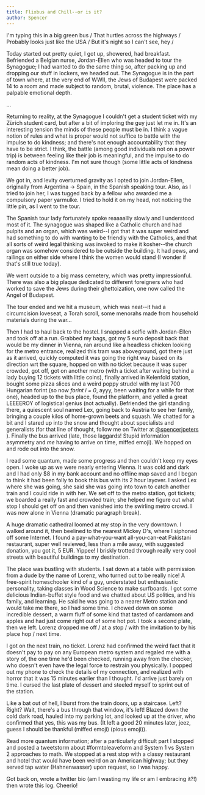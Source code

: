```yaml
---
title: Flixbus and Chill--or is it?
author: Spencer
---
```


I'm typing this in a big green bus /
That hurtles across the highways /
Probably looks just like the USA /
But it's night so I can't see, hey /

Today started out pretty quiet, I got up, showered, had breakfast. Befriended a Belgian nurse, Jordan-Ellen who was headed to tour the Synagogue; I had wanted to do the same thing so, after packing up and dropping our stuff in lockers, we headed out. The Synagogue is in the part of town where, at the very end of WWII, the Jews of Budapest were packed 14 to a room and made subject to random, brutal, violence. The place has a palpable emotional depth.

...

Returning to reality, at the Synagogue I couldn't get a student ticket with my Zürich student card, but after a bit of imploring the guy just let me in. It's an interesting tension the minds of these people must be in. I think a vague notion of rules and what is proper would not suffice to battle with the impulse to do kindness; and there's not enough accountability that they have to be strict. I think, the battle (among good individuals not on a power trip) is between feeling like their job is meaningful, and the impulse to do random acts of kindness. I'm not sure though (some little acts of kindness mean doing a better job).

We got in, and levity overturned gravity as I opted to join Jordan-Ellen, originally from Argentina -> Spain, in the Spanish speaking tour. Also, as I tried to join her, I was tugged back by a fellow who awarded me a compulsory paper yarmulke. I tried to hold it on my head, not noticing the little pin, as I went to the tour.

The Spanish tour lady fortunately spoke reaaaallly slowly and I understood most of it. The synagogue was shaped like a Catholic church and had pulpits and an organ, which was weird--I got that it was super weird and had something to do with wanting to be friendly with the Catholics, and that all sorts of weird legal thinking was invoked to make it kosher--the church organ was somehow considered to be outside the building. It had pews, and railings on either side where I think the women would stand (I wonder if that's still true today).

We went outside to a big mass cemetery, which was pretty impressionful. There was also a big plaque dedicated to different foreigners who had worked to save the Jews during their ghettoization, one now called the Angel of Budapest.

The tour ended and we hit a museum, which was neat--it had a circumcision loveseat, a Torah scroll, some menorahs made from household materials during the war...

Then I had to haul back to the hostel. I snapped a selfie with Jordan-Ellen and took off at a run. Grabbed my bags, got my 5 euro deposit back that would be my dinner in Vienna, ran around like a headless chicken looking for the metro entrance, realized this tram was aboveground, got there just as it arrived, quickly computed it was going the right way based on its direction wrt the square, hopped on with no ticket because it was super crowded, got off, got on another metro (with a ticket after waiting behind a lady buying 12 tickets with little coins), finally arrived in Kelenfold station, bought some pizza slices and a weird poppy strudel with my last 700 Hungarian forint (so now *forint i = 0*, ayyy, been waiting for a while for that one), headed up to the bus place, found the platform, and yelled a great LEEEEROY of logistical genius (not actually). Befriended the girl standing there, a quiescent soul named Lex, going back to Austria to see her family, bringing a couple kilos of home-grown beets and squash. We chatted for a bit and I stared up into the snow and thought about specialists and generalists (for that line of thought, follow me on Twitter at [@spencerjpeters](https://twitter.com/spencerjpeters) ). Finally the bus arrived (late, those laggards! Stupid information asymmetry and *me* having to arrive on time, miffed emoji). We hopped on and rode out into the snow.

I read some quantum, made some progress and then couldn't keep my eyes open. I woke up as we were nearly entering Vienna. It was cold and dark and I had only $8 in my bank account and no offline map saved and I began to think it had been folly to book this bus with its 2 hour layover. I asked Lex where she was going, she said she was going into town to catch another train and I could ride in with her. We set off to the metro station, got tickets; we boarded a really fast and crowded train; she helped me figure out what stop I should get off on and then vanished into the swirling metro crowd. I was now alone in Vienna (dramatic paragraph break).

A huge dramatic cathedral loomed at my stop in the very downtown. I walked around it, then beelined to the nearest Mickey D's, where I siphoned off some Internet. I found a pay-what-you-want all-you-can-eat Pakistani restaurant, super well reviewed, less than a mile away, with suggested donation, you got it, 5 EUR. Yippee! I briskly trotted through really very cool streets with beautiful buildings to my destination.

The place was bustling with students. I sat down at a table with permission from a dude by the name of Lorenz, who turned out to be really nice! A free-spirit homeschooler kind of a guy, understated but enthusiastic personality, taking classes in Wood Science to make surfboards. I got some delicious Indian-buffet style food and we chatted about US politics, and his family, and learning. He said he was going to a nearer Metro station and would take me there, so I had some time. I chowed down on some incredible dessert, a warm fluff of some kind that tasted of cardamom and apples and had just come right out of some hot pot. I took a second plate, then we left. Lorenz dropped me off / at a stop / with the invitation to by his place hop / next time.

I got on the next train, no ticket. Lorenz had confirmed the weird fact that it doesn't pay to pay on any European metro system and regaled me with a story of, the one time he'd been checked, running away from the checker, who doesn't even have the legal force to restrain you physically. I popped out my phone to check the details of my connection, and realized with horror that it was 15 minutes earlier than I thought. I'd arrive just barely on time. I cursed the last plate of dessert and steeled myself to sprint out of the station.

Like a bat out of hell, I burst from the train doors, up a staircase. Left? Right? Wait, there's a bus through that window, it's left! Blazed down the cold dark road, hauled into my parking lot, and looked up at the driver, who confirmed that yes, this was my bus. (It left a good 20 minutes later, jeez, guess I should be thankful (miffed emoji) (pious emoji)).

Read more quantum information; after a particularly difficult part I stopped and posted a tweetstorm about #formtoleaveform and System 1 vs System 2 approaches to math. We stopped at a rest stop with a classy restaurant and hotel that would have been weird on an American highway; but they served tap water (Hahnenwasser) upon request, so I was happy.

Got back on, wrote a twitter bio (am I wasting my life or am I embracing it?!) then wrote this log. Cheerio!

